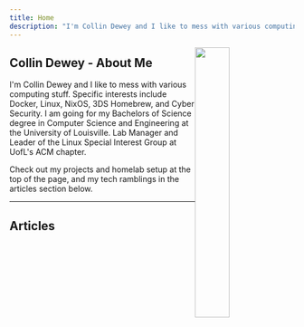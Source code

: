 ```yaml
---
title: Home
description: "I'm Collin Dewey and I like to mess with various computing stuff. Specific interests include Docker, Linux, NixOS, 3DS Homebrew, and Cyber Security. This website is where I keep my technology ramblings, and for keeping up on my projects."
---
```

<img
  src="/images/home/Sunset.svg"
  style="
  width: 35%;
  max-width: 256px;
  float: right;
  ">

## Collin Dewey - About Me

I'm Collin Dewey and I like to mess with various computing stuff.
Specific interests include Docker, Linux, NixOS, 3DS Homebrew, and Cyber Security.
I am going for my Bachelors of Science degree in Computer Science and Engineering at the University of Louisville.
Lab Manager and Leader of the Linux Special Interest Group at UofL's ACM chapter.


Check out my projects and homelab setup at the top of the page, and my tech ramblings in the articles section below.

---

## Articles
